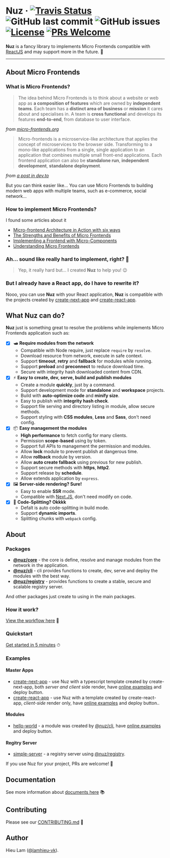 # Nuz &middot; [![Travis Status](https://travis-ci.com/lamhieu-vk/nuz.svg?branch=master)](https://travis-ci.com/lamhieu-vk/nuz) ![GitHub last commit](https://img.shields.io/github/last-commit/lamhieu-vk/nuz) ![GitHub issues](https://img.shields.io/github/issues/lamhieu-vk/nuz) [![License](https://img.shields.io/badge/license-MIT-blue.svg)](https://github.com/lamhieu-vk/nuz/blob/develop/LICENSE) [![PRs Welcome](https://img.shields.io/badge/PRs-welcome-brightgreen.svg)](https://github.com/lamhieu-vk/nuz/blob/develop/CONTRIBUTING.md)

**Nuz** is a fancy library to implements Micro Frontends compatible with [ReactJS](https://reactjs.org) and may support more in the future. 🏃

***

## About Micro Frontends

### What is Micro Frontends?

> The idea behind Micro Frontends is to think about a website or web app as **a composition of features** which are owned by **independent teams**. Each team has a **distinct area of business** or **mission** it cares about and specialises in. A team is **cross functional** and develops its features **end-to-end**, from database to user interface.

*from [micro-frontends.org](https://micro-frontends.org)*

> Micro-frontends is a microservice-like architecture that applies the concept of microservices to the browser side. Transforming to a mono-like applications from a single, single application to an application that combines multiple small front-end applications. Each frontend application can also be **standalone run**, **independent development**, **standalone deployment**.

*from [a post in dev.to](https://dev.to/phodal/micro-frontend-architecture-in-action-4n60)*

But you can think easier like... You can use Micro Frontends to building modern web apps with multiple teams, such as e-commerce, social network...

### How to implement Micro Frontends?

I found some articles about it

- [Micro-frontend Architecture in Action with six ways](https://dev.to/phodal/micro-frontend-architecture-in-action-4n60)
- [The Strengths and Benefits of Micro Frontends](https://www.toptal.com/front-end/micro-frontends-strengths-benefits)
- [Implementing a Frontend with Micro-Components](https://itnext.io/micro-frontend-941a5f1a3e72)
- [Understanding Micro Frontends](https://hackernoon.com/understanding-micro-frontends-b1c11585a297)

### Ah... sound like really hard to implement, right? 🤯 

> Yep, it really hard but... I created **Nuz** to help you! 😉

### But I already have a React app, do I have to rewrite it?

Nooo, you can use **Nuz** with your React application, **Nuz** is compatible with the projects created by [create-next-app](https://github.com/zeit/next.js) and [create-react-app](https://github.com/facebook/create-react-app).

## What Nuz can do?

**Nuz** just is something great to resolve the problems while implements Micro Frontends application such as:

- [x] 🛥 **Require modules from the network**
  - Compatible with Node require, just replace `require` by `resolve`.
  - Download resource from network, execute in safe context.
  - Support **timeout**, **retry** and **fallback** for modules while running.
  - Support **preload** and **preconnect** to reduce download time.
  - Secure with integrity hash downloaded content from CDN.
- [x] ⚡️ **Easy to create, dev, serve, build and publish modules**
  - Create a module **quickly**, just by a command.
  - Support development mode for **standalone** and **workspace** projects.
  - Build with **auto-optimize code** and **minify size**.
  - Easy to publish with **integrity hash check**.
  - Support file serving and directory listing in module, allow secure methods.
  - Support styling with **CSS modules**, **Less** and **Sass**, don't need config.
- [x] 📦 **Easy management the modules**
  - **High performance** to fetch config for many clients.
  - Permission **scope-based** using by token.
  - Support full APIs to management the permission and modules.
  - Allow **lock** module to prevent publish at dangerous time.
  - Allow **rollback** module by version.
  - Allow **auto create fallback** using previous for new publish.
  - Support secure methods with **https**, **http2**.
  - Support release by **schedule**.
  - Allow extends application by `express`.
- [x] 🖼 **Server-side rendering? Sure!**
  - Easy to enable **SSR** mode.
  - Compatible with [Next.JS](https://github.com/zeit/next.js), don't need modify on code.
- [x] 🧩 **Code-Splitting? Okkkk**
  - Defalt is auto code-splitting in build mode.
  - Support **dynamic imports**.
  - Splitting chunks with `webpack` config.


## About

### Packages

- **[@nuz/core](https://github.com/lamhieu-vk/nuz/blob/develop/packages/nuz-core)** - the core is define, resolve and manage  modules from the network in the application.
- **[@nuz/cli](https://github.com/lamhieu-vk/nuz/blob/develop/packages/nuz-cli)** - cli provides functions to create, dev, serve and deploy the modules with the best way.
- **[@nuz/registry](https://github.com/lamhieu-vk/nuz/blob/develop/packages/nuz-registry)** - provides functions to create a stable, secure and scalable registry server.

And other packages just create to using in the main packages.

### How it work?

[View the workflow here](https://github.com/lamhieu-vk/nuz/tree/develop/docs#architectures-1) 🙈

### Quickstart

[Get started in 5 minutes](https://github.com/lamhieu-vk/nuz/blob/develop/docs/GET_STARTED.md) ⏱

### Examples

#### Master Apps
* [create-next-app](https://github.com/lamhieu-vk/nuz/blob/develop/examples/apps/create-next-app) - use Nuz with a typescript template created by create-next-app, both *server and client* side render, have [online examples](https://create-next-app.nuz.now.sh) and deploy button.
* [create-react-app](https://github.com/lamhieu-vk/nuz/blob/develop/examples/apps/create-react-app) - use Nuz with a template created by create-react-app, *client-side* render only, have [online examples](https://create-react-app.nuz.now.sh) and deploy button..

#### Modules
* [hello-world](https://github.com/lamhieu-vk/nuz/blob/develop/examples/modules/hello-world) - a module was created by [@nuz/cli](https://github.com/lamhieu-vk/nuz/blob/develop/packages/nuz-cli), have [online examples](https://hello-world.nuz.now.sh) and deploy button.

#### Regitry Server
* [simple-server](https://github.com/lamhieu-vk/nuz/blob/develop/examples/registry/simple-server) - a registry server using [@nuz/registry](https://github.com/lamhieu-vk/nuz/blob/develop/packages/nuz-registry).

If you use Nuz for your project, PRs are welcome! 🎉

## Documentation

See more information about [documents here](https://github.com/lamhieu-vk/nuz/blob/develop/docs/README.md) 📚

## Contributing

Please see our [CONTRIBUTING.md](https://github.com/lamhieu-vk/nuz/blob/develop/CONTRIBUTING.md) 📝

## Author

Hieu Lam ([@lamhieu-vk](https://github.com/lamhieu-vk)).
